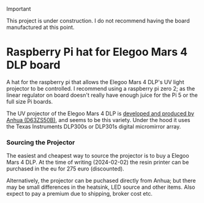 

> [!IMPORTANT]  
> This project is under construction. I do not recommend having the board manufactured at this point.

# Raspberry Pi hat for Elegoo Mars 4 DLP board

A hat for the raspberry pi that allows the Elegoo Mars 4 DLP's UV light projector to be controlled. I recommend using a raspberry pi zero 2; as the linear regulator on board doesn't really have enough juice for the Pi 5 or the full size Pi boards.

The UV projector of the Elegoo Mars 4 DLP is [developed and produced by Anhua (D63ZS50B)](https://www.anhuaoe.com/en/industriause/info.aspx?itemid=2694), and seems to be this variety. Under the hood it uses the Texas Instruments DLP300s or DLP301s digital micromirror array.

### Sourcing the Projector

The easiest and cheapest way to source the projector is to buy a Elegoo Mars 4 DLP. At the time of writing (2024-02-02) the resin printer can be purchased in the eu for 275 euro (discounted).

Alternatively, the projector can be puchased directly from Anhua; but there may be small differences in the heatsink, LED source and other items. Also expect to pay a premium due to shipping, broker cost etc.

